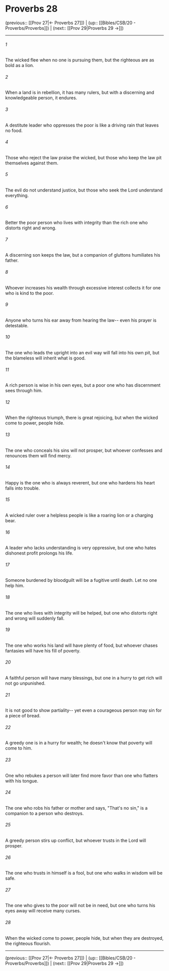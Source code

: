 # Proverbs 28

(previous:: [[Prov 27|← Proverbs 27]]) | (up:: [[Bibles/CSB/20 - Proverbs/Proverbs]]) | (next:: [[Prov 29|Proverbs 29 →]])

***


###### 1 
The wicked flee when no one is pursuing them, but the righteous are as bold as a lion. 

###### 2 
When a land is in rebellion, it has many rulers, but with a discerning and knowledgeable person, it endures. 

###### 3 
A destitute leader who oppresses the poor is like a driving rain that leaves no food. 

###### 4 
Those who reject the law praise the wicked, but those who keep the law pit themselves against them. 

###### 5 
The evil do not understand justice, but those who seek the Lord understand everything. 

###### 6 
Better the poor person who lives with integrity than the rich one who distorts right and wrong. 

###### 7 
A discerning son keeps the law, but a companion of gluttons humiliates his father. 

###### 8 
Whoever increases his wealth through excessive interest collects it for one who is kind to the poor. 

###### 9 
Anyone who turns his ear away from hearing the law-- even his prayer is detestable. 

###### 10 
The one who leads the upright into an evil way will fall into his own pit, but the blameless will inherit what is good. 

###### 11 
A rich person is wise in his own eyes, but a poor one who has discernment sees through him. 

###### 12 
When the righteous triumph, there is great rejoicing, but when the wicked come to power, people hide. 

###### 13 
The one who conceals his sins will not prosper, but whoever confesses and renounces them will find mercy. 

###### 14 
Happy is the one who is always reverent, but one who hardens his heart falls into trouble. 

###### 15 
A wicked ruler over a helpless people is like a roaring lion or a charging bear. 

###### 16 
A leader who lacks understanding is very oppressive, but one who hates dishonest profit prolongs his life. 

###### 17 
Someone burdened by bloodguilt will be a fugitive until death. Let no one help him. 

###### 18 
The one who lives with integrity will be helped, but one who distorts right and wrong will suddenly fall. 

###### 19 
The one who works his land will have plenty of food, but whoever chases fantasies will have his fill of poverty. 

###### 20 
A faithful person will have many blessings, but one in a hurry to get rich will not go unpunished. 

###### 21 
It is not good to show partiality-- yet even a courageous person may sin for a piece of bread. 

###### 22 
A greedy one is in a hurry for wealth; he doesn't know that poverty will come to him. 

###### 23 
One who rebukes a person will later find more favor than one who flatters with his tongue. 

###### 24 
The one who robs his father or mother and says, "That's no sin," is a companion to a person who destroys. 

###### 25 
A greedy person stirs up conflict, but whoever trusts in the Lord will prosper. 

###### 26 
The one who trusts in himself is a fool, but one who walks in wisdom will be safe. 

###### 27 
The one who gives to the poor will not be in need, but one who turns his eyes away will receive many curses. 

###### 28 
When the wicked come to power, people hide, but when they are destroyed, the righteous flourish.

***

(previous:: [[Prov 27|← Proverbs 27]]) | (up:: [[Bibles/CSB/20 - Proverbs/Proverbs]]) | (next:: [[Prov 29|Proverbs 29 →]])
